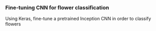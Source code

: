 ### Fine-tuning CNN for flower classification
Using Keras, fine-tune a pretrained Inception CNN in order to classify flowers
